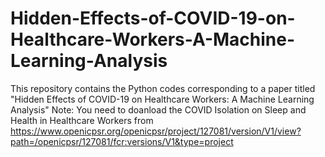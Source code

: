 # Hidden-Effects-of-COVID-19-on-Healthcare-Workers-A-Machine-Learning-Analysis
This repository contains the Python codes corresponding to a paper titled "Hidden Effects of COVID-19 on Healthcare Workers: A Machine Learning Analysis"
Note: You need to doanload the COVID Isolation on Sleep and Health in Healthcare Workers from https://www.openicpsr.org/openicpsr/project/127081/version/V1/view?path=/openicpsr/127081/fcr:versions/V1&type=project
